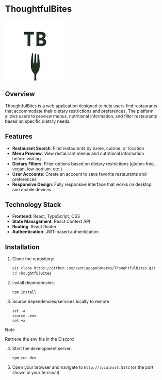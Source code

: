 # ThoughtfulBites

![ThoughtfulBites Logo](./src/assets/Logo.png)

## Overview

ThoughtfulBites is a web application designed to help users find restaurants that accommodate their dietary restrictions and preferences. The platform allows users to preview menus, nutritional information, and filter restaurants based on specific dietary needs.

## Features

- **Restaurant Search**: Find restaurants by name, cuisine, or location
- **Menu Preview**: View restaurant menus and nutritional information before visiting
- **Dietary Filters**: Filter options based on dietary restrictions (gluten-free, vegan, low-sodium, etc.)
- **User Accounts**: Create an account to save favorite restaurants and preferences
- **Responsive Design**: Fully responsive interface that works on desktop and mobile devices

## Technology Stack

- **Frontend**: React, TypeScript, CSS
- **State Management**: React Context API
- **Routing**: React Router
- **Authentication**: JWT-based authentication

## Installation

1. Clone the repository:
   ```bash
   git clone https://github.com/santiagopalomares/ThoughtfulBites.git
   cd ThoughtfulBites
   ```

2. Install dependencies:
   ```bash
   npm install
   ```

3. Source dependencies/services locally to remote
   ```
   set -a
   source .env
   set +a
   ```
   
> [!NOTE]
> Retrieve the env file in the Discord

4. Start the development server:
   ```bash
   npm run dev
   ```

5. Open your browser and navigate to `http://localhost:5173` (or the port shown in your terminal)

